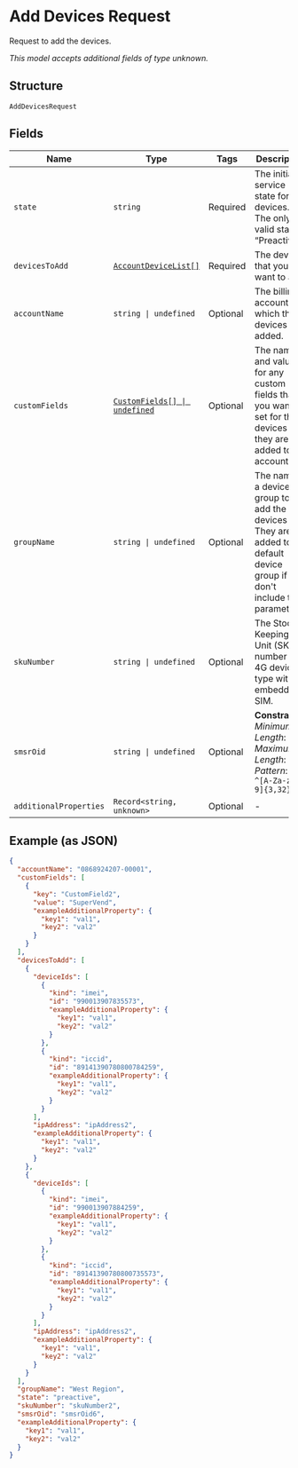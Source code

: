 
# Add Devices Request

Request to add the devices.

*This model accepts additional fields of type unknown.*

## Structure

`AddDevicesRequest`

## Fields

| Name | Type | Tags | Description |
|  --- | --- | --- | --- |
| `state` | `string` | Required | The initial service state for the devices. The only valid state is “Preactive.” |
| `devicesToAdd` | [`AccountDeviceList[]`](../../doc/models/account-device-list.md) | Required | The devices that you want to add. |
| `accountName` | `string \| undefined` | Optional | The billing account to which the devices are added. |
| `customFields` | [`CustomFields[] \| undefined`](../../doc/models/custom-fields.md) | Optional | The names and values for any custom fields that you want set for the devices as they are added to the account. |
| `groupName` | `string \| undefined` | Optional | The name of a device group to add the devices to. They are added to the default device group if you don't include this parameter. |
| `skuNumber` | `string \| undefined` | Optional | The Stock Keeping Unit (SKU) number of a 4G device type with an embedded SIM. |
| `smsrOid` | `string \| undefined` | Optional | **Constraints**: *Minimum Length*: `3`, *Maximum Length*: `32`, *Pattern*: `^[A-Za-z0-9]{3,32}$` |
| `additionalProperties` | `Record<string, unknown>` | Optional | - |

## Example (as JSON)

```json
{
  "accountName": "0868924207-00001",
  "customFields": [
    {
      "key": "CustomField2",
      "value": "SuperVend",
      "exampleAdditionalProperty": {
        "key1": "val1",
        "key2": "val2"
      }
    }
  ],
  "devicesToAdd": [
    {
      "deviceIds": [
        {
          "kind": "imei",
          "id": "990013907835573",
          "exampleAdditionalProperty": {
            "key1": "val1",
            "key2": "val2"
          }
        },
        {
          "kind": "iccid",
          "id": "89141390780800784259",
          "exampleAdditionalProperty": {
            "key1": "val1",
            "key2": "val2"
          }
        }
      ],
      "ipAddress": "ipAddress2",
      "exampleAdditionalProperty": {
        "key1": "val1",
        "key2": "val2"
      }
    },
    {
      "deviceIds": [
        {
          "kind": "imei",
          "id": "990013907884259",
          "exampleAdditionalProperty": {
            "key1": "val1",
            "key2": "val2"
          }
        },
        {
          "kind": "iccid",
          "id": "89141390780800735573",
          "exampleAdditionalProperty": {
            "key1": "val1",
            "key2": "val2"
          }
        }
      ],
      "ipAddress": "ipAddress2",
      "exampleAdditionalProperty": {
        "key1": "val1",
        "key2": "val2"
      }
    }
  ],
  "groupName": "West Region",
  "state": "preactive",
  "skuNumber": "skuNumber2",
  "smsrOid": "smsrOid6",
  "exampleAdditionalProperty": {
    "key1": "val1",
    "key2": "val2"
  }
}
```

